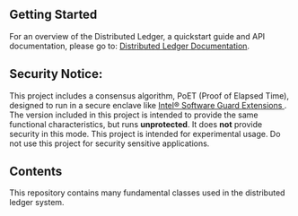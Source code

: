 ## Getting Started
For an overview of the Distributed Ledger, a quickstart guide and API documentation,
please go to: [Distributed Ledger Documentation](http://intelledger.github.io/index.html).

## Security Notice:
This project includes a consensus algorithm, PoET (Proof of Elapsed Time),
designed to run in a secure enclave like
[Intel® Software Guard Extensions ](https://software.intel.com/en-us/isa-extensions/intel-sgx).
The version included in this project is intended to provide the same
functional characteristics, but runs **unprotected**.  It does **not**
provide security in this mode.  This project is intended for experimental usage.
Do not use this project for security sensitive applications.

## Contents
This repository contains many fundamental classes used in the distributed ledger system.